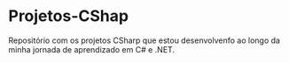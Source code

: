 # Projetos-CShap
Repositório com os projetos CSharp que estou desenvolvenfo ao longo da minha jornada de aprendizado em C# e .NET.
